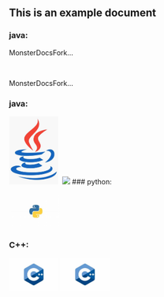 ## This is an example document

### java:

MonsterDocsFork...

<img src="/MonsterDocsFork/java.jpeg" width="100px" alt="">

MonsterDocsFork...

### java:

<img src="/MonsterDocsFork/assets/images/java.jpeg" width="100px" alt="">
<img src="[/assets/images/java.jpeg](https://github.com/SuleymanSade/MonsterDocsFork/MonsterDocsFork/assets/images/java.jpeg)" width="100px" alt="">

<img src="https://suleymansade.github.io/MonsterDocsFork/assets/images/java.jpeg">
### python:

<img src="/MonsterDocsFork/python.jpg" width="100px" alt=""> <img src="/python.jpg" width="100px" alt="">

### C++:

<img src="/MonsterDocsFork/assets/images/c++.jpeg" width="100px" alt=""> <img src="/assets/images/c++.jpeg" width="100px" alt="">

